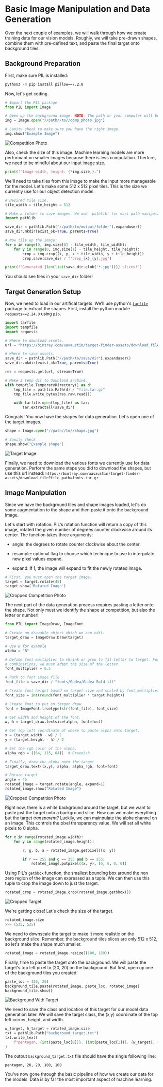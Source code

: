# Basic Image Manipulation and Data Generation

Over the next couple of examples, we will walk through how we create training data for
our vision models. Roughly, we will take pre-drawn shapes, combine them with pre-defined
text, and paste the final target onto background tiles.

## Background Preparation

First, make sure PIL is installed:
```sh
python3 -m pip install pillow==7.2.0
```

Now, let's get coding.
```python
# Import the PIL package.
from PIL import Image

# Open up the background image. NOTE: The path on your computer will be different.
img = Image.open("//path//to//comp_photo.jpg")

# Sanity check to make sure you have the right image.
img.show("Example Image")
```

![Competition Photo](../img/background.jpg)

Also, check the size of this image. Machine learning models are more performant on
smaller images because there is less computation. Therfore, we need to be mindful about
our input image size.
```python
print(f"Image width, height: {*img.size,}.")
```

We'll need to take tiles from this image to make the input more manageable for the model.
Let's make some 512 x 512 pixel tiles. This is the size we currently use for our object
detection model.

```python
# Desired tile size.
tile_width = tile_height = 512

# Make a folder to save images. We use `pathlib` for most path manipulation.
import pathlib

save_dir = pathlib.Path("//path/to/output/folder").expanduser()
save_dir.mkdir(exist_ok=True, parents=True)

# Now tile up the image:
for x in range(0, img.size[0] - tile_width, tile_width):
    for y in range(0, img.size[1] - tile_height, tile_height):
        crop = img.crop((x, y, x + tile_width, y + tile_height))
        crop.save(save_dir / f"crop_{x}_{y}.jpg")

print(f"Generated {len(list(save_dir.glob('*.jpg')))} slices!")
```

You should see tiles in your `save_dir` folder!

## Target Generation Setup

Now, we need to load in our artifical targets. We'll use python's
[`tarfile`](https://docs.python.org/3/library/tarfile.html) package to extract the shapes. First,
install the python module `requests==2.24.0` using `pip`.

```python
import tarfile
import tempfile
import requests

# Where to download assets.
url = "https://bintray.com/uavaustin/target-finder-assets/download_file?file_path=base-shapes-v1.tar.gz"

# Where to save assets.
save_dir = pathlib.Path("//path/to/save/dir").expanduser()
save_dir.mkdir(exist_ok=True, parents=True)

res = requests.get(url, stream=True)

# Make a temp dir to download archive.
with tempfile.TemporaryDirectory() as d:
    tmp_file = pathlib.Path(d) / "file.tar.gz"
    tmp_file.write_bytes(res.raw.read())

    with tarfile.open(tmp_file) as tar:
        tar.extractall(save_dir)
```
Congrats! You now have the shapes for data generation. Let's open one of the target images.

```python
shape = Image.open("//path//to//shape.jpg")

# Sanity check
shape.show("Example shape")
```
![Target Image](../img/pentagon-01.png)

Finally, we need to download the various fonts we currently use for data generation. Perform
the same steps you did to download the shapes, but use this url instead:
`https://bintray.com/uavaustin/target-finder-assets/download_file?file_path=fonts.tar.gz`

## Image Manipulation

Since we have the background tiles and shape images loaded, let's do some augmentation to the shape and then paste it onto the background image.

Let's start with rotation. PIL's rotation function will return a copy of this image, rotated the given number of degrees counter clockwise around its center. The function takes three arguments: 

 - angle: the degrees to rotate counter clockwise about the center.

 - resample: optional flag to choose which technique to use to interpolate new pixel values expand.

 - expand: If 1, the image will expand to fit the newly rotated image.

```python
# First, you must open the target image!
target = target.rotate(45)
target.show('Rotated Image')
```

![Cropped Competition Photo](../img/ex_rotation.png)

The next part of the data generation process requires pasting a letter onto the shape. Not only
must we identify the shape at competition, but also the letter or number!

```python
from PIL import ImageDraw, ImageFont

# Create an drawable object which we can edit.
target_draw = ImageDraw.Draw(target)

# Use B for example
alpha = "B"

# Define font multiplier to shrink or grow to fit letter to target. For some shape/letter
# combinations, we must adapt the size of the letter.
font_multiplier = 0.5

# Path to font image file
font_file = save_dir / "fonts/Gudea/Gudea-Bold.ttf"

# Create font height based on target size and scaled by font_multiplier.
font_size = int(round(font_multiplier * target.height))

# Create font to put on target_draw.
font = ImageFont.truetype(str(font_file), font_size)

# Get width and height of the font.
w, h = target_draw.textsize(alpha, font=font)

# Get top left coordinate of where to paste alpha onto target.
x = (target.width - w) / 2
y = (target.height - h) / 2

# Set the rgb color of the alpha.
alpha_rgb = ((64, 115, 64))  # Greenish

# Finally, draw the alpha onto the target
target_draw.text((x,y), alpha, alpha_rgb, font=font)

# Rotate target 
angle = 45
rotated_image = target.rotate(angle, expand=1)
rotated_image.show("Rotated Image")
```
![Cropped Competition Photo](../img/pasted.png)

Right now, there is a white background around the target, but we want to paste just the
target onto a background slice. How can we make everything but the target _transparent_?
Luckily, we can mainpulate the alpha channel on an image. This controls the pixel
transparency value. We will set all white pixels to 0 alpha.

```python 
for x in range(rotated_image.width):
    for y in range(rotated_image.height):

        r, g, b, a = rotated_image.getpixel((x, y))

        if r == 255 and g == 255 and b == 255:
            rotated_image.putpixel((x, y), (0, 0, 0, 0))
```

Using PIL's `getbbox` function, the smallest bounding box around the non zero region of
the image can expressed as a tuple. We can then use this tuple to crop the image down to
just the target. 

```python
rotated_crop = rotated_image.crop(rotated_image.getbbox()) 
```
![Cropped Target](../img/cropped.png)

We're getting close! Let's check the size of the target.
```python
rotated_image.size
>>> (535, 535)
```
We need to downscale the target to make it more realistic on the background slice.
Remember, the background tiles slices are only 512 x 512, so let's make the shape much
smaller.

```python 
rotated_image = rotated_image.resize((100, 100))
```

Finally, time to paste the target onto the background. We will paste the target's top
left pixel to (20, 20) on the background. But first, open up one of the background tiles
you created!
```python
paste_loc = (20, 20)
background_tile.paste(rotated_image, paste_loc, rotated_image)
background_tile.show()
```
![Background With Target](../img/background_target.jpg)

We need to save the class and location of this target for our model data generation
later. We will save the target class, the (x,y) coordinate of the top left corner,
height, and width. 

```python
w_target, h_target = rotated_image.size
txt = pathlib.Path("background_target.txt")
txt.write_text(
    f"pentagon, {int(paste_loc[0])}, {int(paste_loc[1])}, {w_target}, {h_target}\n"
)
```
The output `background_target.txt` file should have the single following line:

`pentagon, 20, 20, 100, 100`

You've now gone through the basic pipeline of how we create our data for the models. Data
is by far the most important aspect of machine learning.